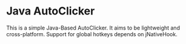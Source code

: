 # Java AutoClicker

This is a simple Java-Based AutoClicker. It aims to be lightweight and cross-platform. Support for global hotkeys depends on jNativeHook.
